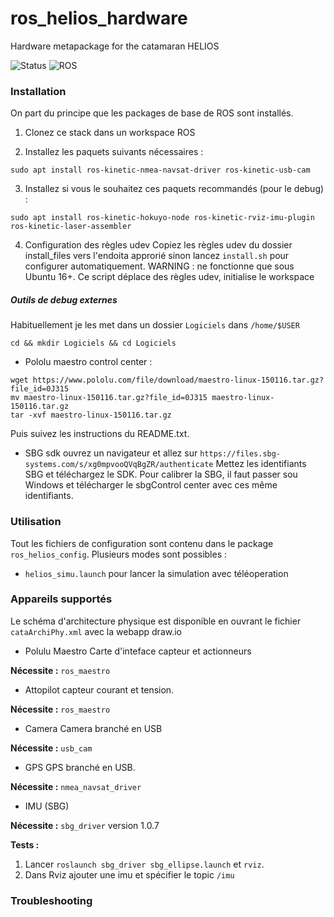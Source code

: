 # ros_helios_hardware
Hardware metapackage for the catamaran HELIOS

![Status](https://img.shields.io/badge/Status-In%20Development-red.svg)
![ROS](https://img.shields.io/badge/ROS-Kinetic--Kame-green.svg)

### Installation
On part du principe que les packages de base de ROS sont installés.

1. Clonez ce stack dans un workspace ROS

2. Installez les paquets suivants nécessaires : 
```
sudo apt install ros-kinetic-nmea-navsat-driver ros-kinetic-usb-cam
```

3. Installez si vous le souhaitez ces paquets recommandés (pour le debug) : 
 ```
 sudo apt install ros-kinetic-hokuyo-node ros-kinetic-rviz-imu-plugin ros-kinetic-laser-assembler
 ```

4. Configuration des règles udev
Copiez les règles udev du dossier install_files vers l'endoita approrié sinon lancez `install.sh` pour configurer automatiquement. WARNING : ne fonctionne que sous Ubuntu 16+. Ce script déplace des règles udev, initialise le workspace

##### Outils de debug externes
Habituellement je les met dans un dossier `Logiciels` dans `/home/$USER`
```
cd && mkdir Logiciels && cd Logiciels
```

 - Pololu maestro control center :
```
wget https://www.pololu.com/file/download/maestro-linux-150116.tar.gz?file_id=0J315
mv maestro-linux-150116.tar.gz?file_id=0J315 maestro-linux-150116.tar.gz
tar -xvf maestro-linux-150116.tar.gz
```
Puis suivez les instructions du README.txt.

 - SBG sdk
ouvrez un navigateur et allez sur `https://files.sbg-systems.com/s/xg0mpvooQVqBgZR/authenticate`
Mettez les identifiants SBG et téléchargez le SDK. Pour calibrer la SBG, il faut passer sou Windows et télécharger le sbgControl center avec ces même identifiants.

### Utilisation

Tout les fichiers de configuration sont contenu dans le package `ros_helios_config`. Plusieurs modes sont possibles : 
 - `helios_simu.launch` pour lancer la simulation avec téléoperation

### Appareils supportés
Le schéma d'architecture physique est disponible en ouvrant le fichier `cataArchiPhy.xml` avec la webapp draw.io

 - Polulu Maestro
Carte d'inteface capteur et actionneurs

__Nécessite :__ `ros_maestro`

 - Attopilot
capteur courant et tension.

__Nécessite :__ `ros_maestro`

 - Camera
Camera branché en USB

__Nécessite :__ `usb_cam`

 - GPS
GPS branché en USB.

__Nécessite :__ `nmea_navsat_driver`

 - IMU (SBG)

__Nécessite :__ `sbg_driver` version 1.0.7

__Tests :__

 1. Lancer `roslaunch sbg_driver sbg_ellipse.launch` et `rviz`.
 2. Dans Rviz ajouter une imu et spécifier le topic `/imu`

### Troubleshooting
